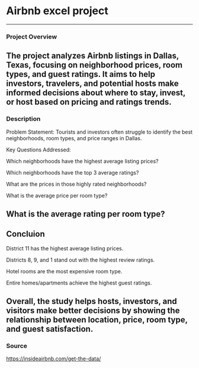# Airbnb excel project
---
### Project Overview
The project analyzes Airbnb listings in Dallas, Texas, focusing on neighborhood prices, room types, and guest ratings. It aims to help investors, travelers, and potential hosts make informed decisions about where to stay, invest, or host based on pricing and ratings trends.
---
### Description
Problem Statement: Tourists and investors often struggle to identify the best neighborhoods, room types, and price ranges in Dallas.

Key Questions Addressed:

Which neighborhoods have the highest average listing prices?

Which neighborhoods have the top 3 average ratings?

What are the prices in those highly rated neighborhoods?

What is the average price per room type?

What is the average rating per room type?
---
## Concluion
District 11 has the highest average listing prices.

Districts 8, 9, and 1 stand out with the highest review ratings.

Hotel rooms are the most expensive room type.

Entire homes/apartments achieve the highest guest ratings.

Overall, the study helps hosts, investors, and visitors make better decisions by showing the relationship between location, price, room type, and guest satisfaction.
---
### Source
https://insideairbnb.com/get-the-data/
